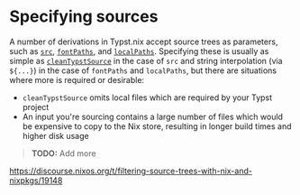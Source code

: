 # Specifying sources

A number of derivations in Typst.nix accept source trees as parameters, such as
[`src`](api/derivations/mk-typst-derivation.md#src),
[`fontPaths`](api/derivations/mk-typst-derivation.md#fontpaths), and
[`localPaths`](api/derivations/mk-typst-derivation.md#localpaths). Specifying
these is usually as simple as
[`cleanTypstSource`](api/utilities/clean-typst-source.md) in the case of `src`
and string interpolation (via `${...}`) in the case of `fontPaths` and
`localPaths`, but there are situations where more is required or desirable:

- `cleanTypstSource` omits local files which are required by your Typst project
- An input you're sourcing contains a large number of files which would be
  expensive to copy to the Nix store, resulting in longer build times and higher
  disk usage

> **TODO:** Add more

<https://discourse.nixos.org/t/filtering-source-trees-with-nix-and-nixpkgs/19148>
